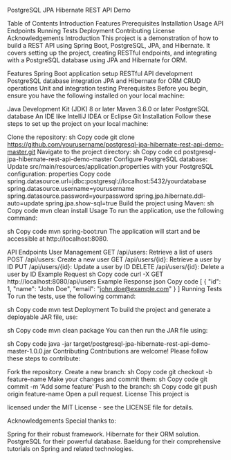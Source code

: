 PostgreSQL JPA Hibernate REST API Demo



Table of Contents
Introduction
Features
Prerequisites
Installation
Usage
API Endpoints
Running Tests
Deployment
Contributing
License
Acknowledgements
Introduction
This project is a demonstration of how to build a REST API using Spring Boot, PostgreSQL, JPA, and Hibernate. It covers setting up the project, creating RESTful endpoints, and integrating with a PostgreSQL database using JPA and Hibernate for ORM.

Features
Spring Boot application setup
RESTful API development
PostgreSQL database integration
JPA and Hibernate for ORM
CRUD operations
Unit and integration testing
Prerequisites
Before you begin, ensure you have the following installed on your local machine:

Java Development Kit (JDK) 8 or later
Maven 3.6.0 or later
PostgreSQL database
An IDE like IntelliJ IDEA or Eclipse
Git
Installation
Follow these steps to set up the project on your local machine:

Clone the repository:
sh
Copy code
git clone https://github.com/yourusername/postgresql-jpa-hibernate-rest-api-demo-master.git
Navigate to the project directory:
sh
Copy code
cd postgresql-jpa-hibernate-rest-api-demo-master
Configure PostgreSQL database:
Update src/main/resources/application.properties with your PostgreSQL configuration:
properties
Copy code
spring.datasource.url=jdbc:postgresql://localhost:5432/yourdatabase
spring.datasource.username=yourusername
spring.datasource.password=yourpassword
spring.jpa.hibernate.ddl-auto=update
spring.jpa.show-sql=true
Build the project using Maven:
sh
Copy code
mvn clean install
Usage
To run the application, use the following command:

sh
Copy code
mvn spring-boot:run
The application will start and be accessible at http://localhost:8080.

API Endpoints
User Management
GET /api/users: Retrieve a list of users
POST /api/users: Create a new user
GET /api/users/{id}: Retrieve a user by ID
PUT /api/users/{id}: Update a user by ID
DELETE /api/users/{id}: Delete a user by ID
Example Request
sh
Copy code
curl -X GET http://localhost:8080/api/users
Example Response
json
Copy code
[
  {
    "id": 1,
    "name": "John Doe",
    "email": "john.doe@example.com"
  }
]
Running Tests
To run the tests, use the following command:

sh
Copy code
mvn test
Deployment
To build the project and generate a deployable JAR file, use:

sh
Copy code
mvn clean package
You can then run the JAR file using:

sh
Copy code
java -jar target/postgresql-jpa-hibernate-rest-api-demo-master-1.0.0.jar
Contributing
Contributions are welcome! Please follow these steps to contribute:

Fork the repository.
Create a new branch:
sh
Copy code
git checkout -b feature-name
Make your changes and commit them:
sh
Copy code
git commit -m 'Add some feature'
Push to the branch:
sh
Copy code
git push origin feature-name
Open a pull request.
License
This project is

licensed under the MIT License - see the LICENSE file for details.

Acknowledgements
Special thanks to:

Spring for their robust framework.
Hibernate for their ORM solution.
PostgreSQL for their powerful database.
Baeldung for their comprehensive tutorials on Spring and related technologies.
